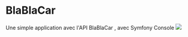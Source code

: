 # BlaBlaCar

Une simple application avec l'API BlaBlaCar , avec Symfony Console 
<img src='https://d1ovtcjitiy70m.cloudfront.net/vi-1/images/blablacar-ridesharing-logo.svg' />
